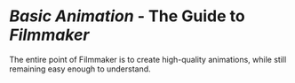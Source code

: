 # _Basic Animation_ - The Guide to _Filmmaker_
The entire point of Filmmaker is to create high-quality animations, while still remaining easy enough to understand. 
